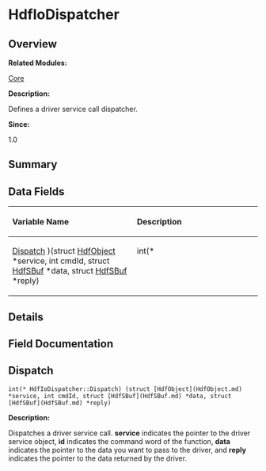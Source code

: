 # HdfIoDispatcher<a name="ZH-CN_TOPIC_0000001055078139"></a>

## **Overview**<a name="section154265925093530"></a>

**Related Modules:**

[Core](Core.md)

**Description:**

Defines a driver service call dispatcher. 

**Since:**

1.0

## **Summary**<a name="section84469407093530"></a>

## Data Fields<a name="pub-attribs"></a>

<a name="table855787415093530"></a>
<table><thead align="left"><tr id="row544230642093530"><th class="cellrowborder" valign="top" width="50%" id="mcps1.1.3.1.1"><p id="p1850233226093530"><a name="p1850233226093530"></a><a name="p1850233226093530"></a>Variable Name</p>
</th>
<th class="cellrowborder" valign="top" width="50%" id="mcps1.1.3.1.2"><p id="p1192978743093530"><a name="p1192978743093530"></a><a name="p1192978743093530"></a>Description</p>
</th>
</tr>
</thead>
<tbody><tr id="row1738720333093530"><td class="cellrowborder" valign="top" width="50%" headers="mcps1.1.3.1.1 "><p id="p223041841093530"><a name="p223041841093530"></a><a name="p223041841093530"></a><a href="HdfIoDispatcher.md#ab87eb61c3bea95bc41c9e8dcc6e2f865">Dispatch</a> )(struct <a href="HdfObject.md">HdfObject</a> *service, int cmdId, struct <a href="HdfSBuf.md">HdfSBuf</a> *data, struct <a href="HdfSBuf.md">HdfSBuf</a> *reply)</p>
</td>
<td class="cellrowborder" valign="top" width="50%" headers="mcps1.1.3.1.2 "><p id="p1827517979093530"><a name="p1827517979093530"></a><a name="p1827517979093530"></a>int(*&nbsp;</p>
</td>
</tr>
</tbody>
</table>

## **Details**<a name="section741057410093530"></a>

## **Field Documentation**<a name="section949528996093530"></a>

## Dispatch<a name="ab87eb61c3bea95bc41c9e8dcc6e2f865"></a>

```
int(* HdfIoDispatcher::Dispatch) (struct [HdfObject](HdfObject.md) *service, int cmdId, struct [HdfSBuf](HdfSBuf.md) *data, struct [HdfSBuf](HdfSBuf.md) *reply)
```

 **Description:**

Dispatches a driver service call.  **service**  indicates the pointer to the driver service object,  **id**  indicates the command word of the function,  **data**  indicates the pointer to the data you want to pass to the driver, and  **reply**  indicates the pointer to the data returned by the driver. 

